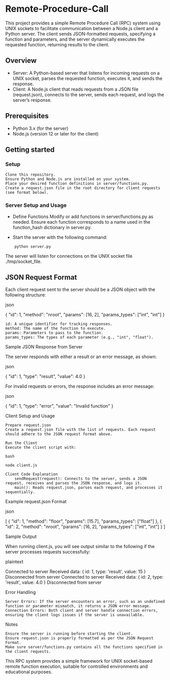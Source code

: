 # Remote-Procedure-Call

This project provides a simple Remote Procedure Call (RPC) system using UNIX sockets to facilitate communication between a Node.js client and a Python server. The client sends JSON-formatted requests, specifying a function and parameters, and the server dynamically executes the requested function, returning results to the client.
## Overview

- Server: A Python-based server that listens for incoming requests on a UNIX socket, parses the requested function, executes it, and sends the response.
- Client: A Node.js client that reads requests from a JSON file (request.json), connects to the server, sends each request, and logs the server’s response.

## Prerequisites
- Python 3.x (for the server)
- Node.js (version 12 or later for the client)

## Getting started
### Setup

    Clone this repository.
    Ensure Python and Node.js are installed on your system.
    Place your desired function definitions in server/functions.py.
    Create a request.json file in the root directory for client requests (see format below).

### Server Setup and Usage

- Define Functions
Modify or add functions in server/functions.py as needed. Ensure each function corresponds to a name used in the function_hash dictionary in server.py.

- Start the server with the following command:  
```
    python server.py
```

The server will listen for connections on the UNIX socket file ./tmp/socket_file.

## JSON Request Format

Each client request sent to the server should be a JSON object with the following structure:

json

{
    "id": 1,
    "method": "nroot",
    "params": [16, 2],
    "params_types": ["int", "int"]
}

    id: A unique identifier for tracking responses.
    method: The name of the function to execute.
    params: Parameters to pass to the function.
    params_types: The types of each parameter (e.g., "int", "float").

Sample JSON Response from Server

The server responds with either a result or an error message, as shown:

json

{
    "id": 1,
    "type": "result",
    "value": 4.0
}

For invalid requests or errors, the response includes an error message:

json

{
    "id": 1,
    "type": "error",
    "value": "Invalid function"
}

Client Setup and Usage

    Prepare request.json
    Create a request.json file with the list of requests. Each request should adhere to the JSON request format above.

    Run the Client
    Execute the client script with:

    bash

    node client.js

    Client Code Explanation
        sendRequest(request): Connects to the server, sends a JSON request, receives and parses the JSON response, and logs it.
        main(): Reads request.json, parses each request, and processes it sequentially.

Example request.json Format

json

[
    {
        "id": 1,
        "method": "floor",
        "params": [15.7],
        "params_types": ["float"]
    },
    {
        "id": 2,
        "method": "nroot",
        "params": [16, 2],
        "params_types": ["int", "int"]
    }
]

Sample Output

When running client.js, you will see output similar to the following if the server processes requests successfully:

plaintext

Connected to server
Received data: { id: 1, type: 'result', value: 15 }
Disconnected from server
Connected to server
Received data: { id: 2, type: 'result', value: 4.0 }
Disconnected from server

Error Handling

    Server Errors: If the server encounters an error, such as an undefined function or parameter mismatch, it returns a JSON error message.
    Connection Errors: Both client and server handle connection errors, ensuring the client logs issues if the server is unavailable.

Notes

    Ensure the server is running before starting the client.
    Ensure request.json is properly formatted as per the JSON Request Format.
    Make sure server/functions.py contains all the functions specified in the client requests.

This RPC system provides a simple framework for UNIX socket-based remote function execution, suitable for controlled environments and educational purposes.
